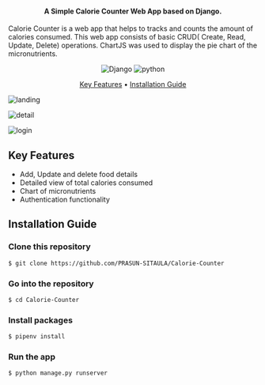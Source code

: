
<h4 align="center">A Simple Calorie Counter Web App based on Django.</h4>

Calorie Counter is a web app that helps to tracks and counts the amount of calories consumed. This web app consists of basic CRUD( Create, Read, Update, Delete) operations. ChartJS was used to display the pie chart of the micronutrients.
<p align="center">
<img src="https://img.shields.io/badge/Django-092E20?style=for-the-badge&logo=django&logoColor=white" alt="Django">
<img src="https://img.shields.io/pypi/pyversions/Django" alt="python">
</p>

<p align="center">
  <a href="#key-features">Key Features</a> •
  <a href="#installation-guide">Installation Guide</a>
</p>

![landing](https://github.com/PRASUN-SITAULA/Calorie-Counter/assets/89672957/9008516d-b1c9-4ac3-8c67-ff9681bb665a)

![detail](https://github.com/PRASUN-SITAULA/Calorie-Counter/assets/89672957/c01586a2-5b6f-4d40-a956-12578c9ca63a)

![login](https://github.com/PRASUN-SITAULA/Calorie-Counter/assets/89672957/d0e28fea-5b60-4f46-a30b-c303c05686bd)


## Key Features

* Add, Update and delete food details
* Detailed view of total calories consumed
* Chart of micronutrients 
* Authentication functionality

## Installation Guide 

### Clone this repository
```bash
$ git clone https://github.com/PRASUN-SITAULA/Calorie-Counter
```
### Go into the repository
```bash
$ cd Calorie-Counter
```
### Install packages
```bash
$ pipenv install
```
### Run the app
```bash
$ python manage.py runserver
```

